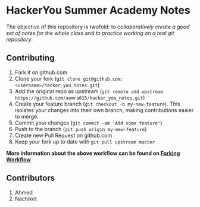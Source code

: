 # HackerYou Summer Academy Notes

The objective of this repository is twofold: to *collaboratively create a good set of notes for the whole class* and *to practice working on a real git repository*.

## Contributing
1. Fork it on github.com
2. Clone your fork (`git clone git@github.com:<username>/hacker_you_notes.git`)
3. Add the original repo as upstream (`git remote add upstream https://github.com/aomra015/hacker_you_notes.git`)
4. Create your feature branch (`git checkout -b my-new-feature`). This isolates your changes into their own branch, making contributions easier to merge.
5. Commit your changes (`git commit -am 'Add some feature'`)
6. Push to the branch (`git push origin my-new-feature`)
7. Create new Pull Request on github.com
8. Keep your fork up to date with `git pull upstream master`

**More information about the above workflow can be found on [Forking Workflow](http://www.atlassian.com/git/workflows#!workflow-forking)**


## Contributors
1. Ahmed
2. Nachiket